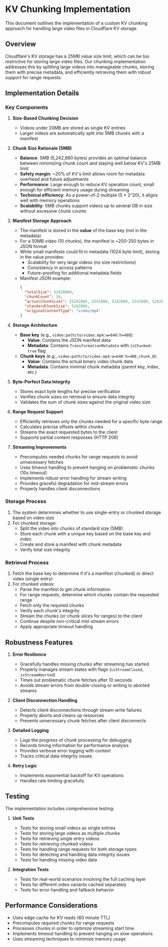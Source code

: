 # KV Chunking Implementation

This document outlines the implementation of a custom KV chunking approach for handling large video files in Cloudflare KV storage.

## Overview

Cloudflare's KV storage has a 25MB value size limit, which can be too restrictive for storing large video files. Our chunking implementation addresses this by splitting large videos into manageable chunks, storing them with precise metadata, and efficiently retrieving them with robust support for range requests.

## Implementation Details

### Key Components

1. **Size-Based Chunking Decision**
   - Videos under 20MB are stored as single KV entries
   - Larger videos are automatically split into 5MB chunks with a manifest

2. **Chunk Size Rationale (5MB)**
   - **Balance**: 5MB (5,242,880 bytes) provides an optimal balance between minimizing chunk count and staying well below KV's 25MB limit
   - **Safety margin**: ~20% of KV's limit allows room for metadata overhead and future adjustments
   - **Performance**: Large enough to reduce KV operation count, small enough for efficient memory usage during streaming
   - **Technical efficiency**: As a power-of-2 multiple (5 * 2^20), it aligns well with memory operations
   - **Scalability**: 5MB chunks support videos up to several GB in size without excessive chunk counts

3. **Manifest Storage Approach**
   - The manifest is stored in the **value** of the base key (not in the metadata)
   - For a 50MB video (10 chunks), the manifest is ~200-250 bytes in JSON format
   - While small manifests could fit in metadata (1024 byte limit), storing in the value provides:
     - Scalability for very large videos (no size restrictions)
     - Consistency in access patterns
     - Future-proofing for additional metadata fields
   - Manifest JSON example:
     ```json
     {
       "totalSize": 52428800,
       "chunkCount": 10,
       "actualChunkSizes": [5242880, 5242880, 5242880, 5242880, 5242880, 5242880, 5242880, 5242880, 5242880, 5242880],
       "standardChunkSize": 5242880,
       "originalContentType": "video/mp4"
     }
     ```

4. **Storage Architecture**
   - **Base key** (e.g., `video:path/to/video.mp4:w=640:h=480`):
     - **Value**: Contains the JSON manifest data
     - **Metadata**: Contains `TransformationMetadata` with `isChunked: true` flag
   - **Chunk keys** (e.g., `video:path/to/video.mp4:w=640:h=480_chunk_0`):
     - **Value**: Contains the actual binary video chunk data
     - **Metadata**: Contains minimal chunk metadata (parent key, index, etc.)

5. **Byte-Perfect Data Integrity**
   - Stores exact byte lengths for precise verification
   - Verifies chunk sizes on retrieval to ensure data integrity
   - Validates the sum of chunk sizes against the original video size

6. **Range Request Support**
   - Efficiently retrieves only the chunks needed for a specific byte range
   - Calculates precise offsets within chunks
   - Streams the exact requested bytes to the client
   - Supports partial content responses (HTTP 206)

7. **Streaming Improvements**
   - Precomputes needed chunks for range requests to avoid unnecessary fetches
   - Uses timeout handling to prevent hanging on problematic chunks (10s timeout)
   - Implements robust error handling for stream writing
   - Provides graceful degradation for mid-stream errors
   - Properly handles client disconnections

### Storage Process

1. The system determines whether to use single-entry or chunked storage based on video size
2. For chunked storage:
   - Split the video into chunks of standard size (5MB)
   - Store each chunk with a unique key based on the base key and index
   - Create and store a manifest with chunk metadata
   - Verify total size integrity

### Retrieval Process

1. Fetch the base key to determine if it's a manifest (chunked) or direct video (single entry)
2. For chunked videos:
   - Parse the manifest to get chunk information
   - For range requests, determine which chunks contain the requested range
   - Fetch only the required chunks
   - Verify each chunk's integrity
   - Stream the chunks (or chunk slices for ranges) to the client
   - Continue despite non-critical mid-stream errors
   - Apply appropriate timeout handling

## Robustness Features

1. **Error Resilience**
   - Gracefully handles missing chunks after streaming has started
   - Properly manages stream states with flags (`isStreamClosed`, `isStreamAborted`)
   - Times out problematic chunk fetches after 10 seconds
   - Avoids stream errors from double-closing or writing to aborted streams

2. **Client Disconnection Handling**
   - Detects client disconnections through stream write failures
   - Properly aborts and cleans up resources
   - Prevents unnecessary chunk fetches after client disconnects

3. **Detailed Logging**
   - Logs the progress of chunk processing for debugging
   - Records timing information for performance analysis
   - Provides verbose error logging with context
   - Tracks critical data integrity issues

4. **Retry Logic**
   - Implements exponential backoff for KV operations
   - Handles rate limiting gracefully

## Testing

The implementation includes comprehensive testing:

1. **Unit Tests**
   - Tests for storing small videos as single entries
   - Tests for storing large videos as multiple chunks
   - Tests for retrieving single entry videos
   - Tests for retrieving chunked videos
   - Tests for handling range requests for both storage types
   - Tests for detecting and handling data integrity issues
   - Tests for handling missing video data

2. **Integration Tests**
   - Tests for real-world scenarios involving the full caching layer
   - Tests for different video variants cached separately
   - Tests for error handling and fallback behavior

## Performance Considerations

- Uses edge cache for KV reads (60 minute TTL)
- Precomputes required chunks for range requests
- Processes chunks in order to optimize streaming start time
- Implements timeout handling to prevent hanging on slow operations
- Uses streaming techniques to minimize memory usage